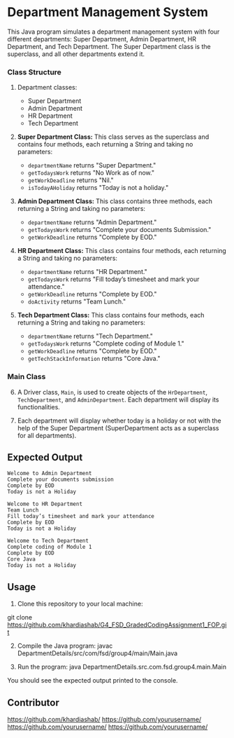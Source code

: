 # Department Management System

This Java program simulates a department management system with four different departments: Super Department, Admin Department, HR Department, and Tech Department. The Super Department class is the superclass, and all other departments extend it.



### Class Structure

1. Department classes:
   - Super Department
   - Admin Department
   - HR Department
   - Tech Department

2. **Super Department Class:** This class serves as the superclass and contains four methods, each returning a String and taking no parameters:
   - `departmentName` returns "Super Department."
   - `getTodaysWork` returns "No Work as of now."
   - `getWorkDeadline` returns "Nil."
   - `isTodayAHoliday` returns "Today is not a holiday."

3. **Admin Department Class:** This class contains three methods, each returning a String and taking no parameters:
   - `departmentName` returns "Admin Department."
   - `getTodaysWork` returns "Complete your documents Submission."
   - `getWorkDeadline` returns "Complete by EOD."

4. **HR Department Class:** This class contains four methods, each returning a String and taking no parameters:
   - `departmentName` returns "HR Department."
   - `getTodaysWork` returns "Fill today’s timesheet and mark your attendance."
   - `getWorkDeadline` returns "Complete by EOD."
   - `doActivity` returns "Team Lunch."

5. **Tech Department Class:** This class contains four methods, each returning a String and taking no parameters:
   - `departmentName` returns "Tech Department."
   - `getTodaysWork` returns "Complete coding of Module 1."
   - `getWorkDeadline` returns "Complete by EOD."
   - `getTechStackInformation` returns "Core Java."

### Main Class

6. A Driver class, `Main`, is used to create objects of the `HrDepartment`, `TechDepartment`, and `AdminDepartment`. Each department will display its functionalities.

7. Each department will display whether today is a holiday or not with the help of the Super Department (SuperDepartment acts as a superclass for all departments).

## Expected Output

```
Welcome to Admin Department
Complete your documents submission
Complete by EOD
Today is not a Holiday

Welcome to HR Department
Team Lunch
Fill today’s timesheet and mark your attendance
Complete by EOD
Today is not a Holiday

Welcome to Tech Department
Complete coding of Module 1
Complete by EOD
Core Java
Today is not a Holiday

```

## Usage
1. Clone this repository to your local machine:

git clone https://github.com/khardiashab/G4_FSD_GradedCodingAssignment1_FOP.git

2. Compile the Java program:
javac DepartmentDetails/src/com/fsd/group4/main/Main.java

3. Run the program:
java DepartmentDetails.src.com.fsd.group4.main.Main

You should see the expected output printed to the console.

## Contributor
https://github.com/khardiashab/
https://github.com/yourusername/
https://github.com/yourusername/
https://github.com/yourusername/
